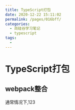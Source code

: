 ```yaml
---
title: TypeScript打包
date: 2020-12-22 15:11:02
permalink: /pages/016bff/
categories:
  - 尚硅谷学习笔记
  - typescript
tags:
  - 
---
```

# TypeScript打包

## webpack整合

通常情况下,123